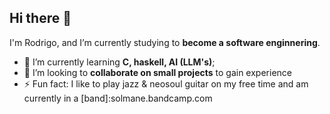 ## Hi there 👋

I'm Rodrigo, and I’m currently studying to **become a software enginnering**.

- 🌱 I’m currently learning **C, haskell, AI (LLM's)**;
- 🤝 I’m looking to **collaborate on small projects** to gain experience
- ⚡ Fun fact: I like to play jazz & neosoul guitar on my free time and am currently in a [band]:solmane.bandcamp.com


